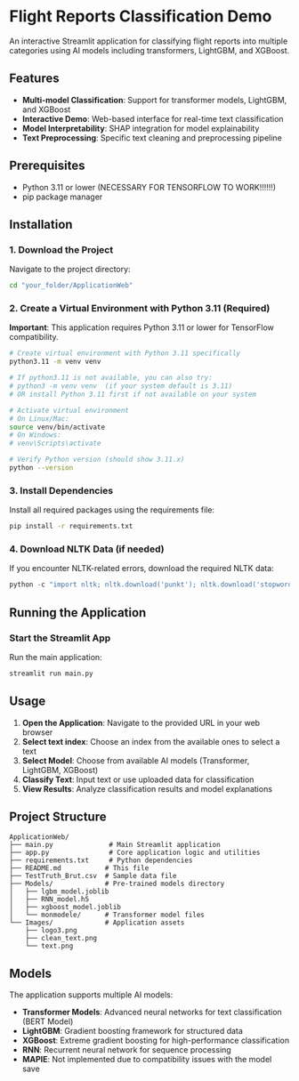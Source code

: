 # Flight Reports Classification Demo

An interactive Streamlit application for classifying flight reports into multiple categories using AI models including transformers, LightGBM, and XGBoost.

## Features

- **Multi-model Classification**: Support for transformer models, LightGBM, and XGBoost
- **Interactive Demo**: Web-based interface for real-time text classification
- **Model Interpretability**: SHAP integration for model explainability
- **Text Preprocessing**: Specific text cleaning and preprocessing pipeline

## Prerequisites

- Python 3.11 or lower (NECESSARY FOR TENSORFLOW TO WORK!!!!!!)
- pip package manager

## Installation

### 1. Download the Project

Navigate to the project directory:
```bash
cd "your_folder/ApplicationWeb"
```

### 2. Create a Virtual Environment with Python 3.11 (Required)

**Important**: This application requires Python 3.11 or lower for TensorFlow compatibility.

```bash
# Create virtual environment with Python 3.11 specifically
python3.11 -m venv venv

# If python3.11 is not available, you can also try:
# python3 -m venv venv  (if your system default is 3.11)
# OR install Python 3.11 first if not available on your system

# Activate virtual environment
# On Linux/Mac:
source venv/bin/activate
# On Windows:
# venv\Scripts\activate

# Verify Python version (should show 3.11.x)
python --version
```



### 3. Install Dependencies

Install all required packages using the requirements file:

```bash
pip install -r requirements.txt
```

### 4. Download NLTK Data (if needed)

If you encounter NLTK-related errors, download the required NLTK data:

```python
python -c "import nltk; nltk.download('punkt'); nltk.download('stopwords'); nltk.download('wordnet')"
```

## Running the Application

### Start the Streamlit App

Run the main application:

```bash
streamlit run main.py
```

## Usage

1. **Open the Application**: Navigate to the provided URL in your web browser
2. **Select text index**: Choose an index from the available ones to select a text
3. **Select Model**: Choose from available AI models (Transformer, LightGBM, XGBoost)
4. **Classify Text**: Input text or use uploaded data for classification
5. **View Results**: Analyze classification results and model explanations

## Project Structure

```
ApplicationWeb/
├── main.py              # Main Streamlit application
├── app.py               # Core application logic and utilities
├── requirements.txt     # Python dependencies
├── README.md           # This file
├── TestTruth_Brut.csv  # Sample data file
├── Models/             # Pre-trained models directory
│   ├── lgbm_model.joblib
│   ├── RNN_model.h5
│   ├── xgboost_model.joblib
│   └── monmodele/      # Transformer model files
└── Images/             # Application assets
    ├── logo3.png
    ├── clean_text.png
    └── text.png
```

## Models

The application supports multiple AI models:

- **Transformer Models**: Advanced neural networks for text classification (BERT Model)
- **LightGBM**: Gradient boosting framework for structured data
- **XGBoost**: Extreme gradient boosting for high-performance classification
- **RNN**: Recurrent neural network for sequence processing
- **MAPIE**: Not implemented due to compatibility issues with the model save

